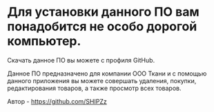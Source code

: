 # Для установки данного ПО вам понадобится не особо дорогой компьютер.

Скачать данное ПО вы можете с профиля GitHub.

Данное ПО предназначено для компании ООО Ткани и с помощью данного приложения вы можете совершать удаления, покупки, редактирования товаров, а также 
просмотр всех товаров.

Автор - https://github.com/SHIPZz
